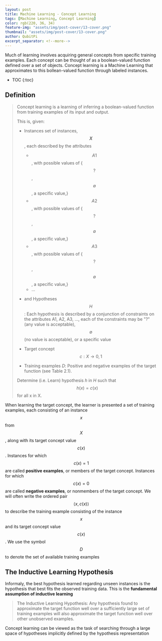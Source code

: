 ```yaml
---
layout: post
title: Machine Learning - Concept Learning
tags: [Machine Learning, Concept Learning]
color: rgb(220, 36, 34)
feature-img: "assets/img/post-cover/13-cover.png"
thumbnail: "assets/img/post-cover/13-cover.png"
author: QubitPi
excerpt_separator: <!--more-->
---
```


Much of learning involves acquiring general concepts from specific training examples. Each concept can be thought of as
a boolean-valued function defined over a set of objects. Concept learning is a Machine Learning that approximates to
this bollean-valued function through labeled instances.

<!--more-->

* TOC
{:toc}

Definition
----------

> Concept learning is a learning of inferring a boolean-valued function from training examples of its input and output.
> 
> This is, given:
>
> * Instances set of instances, **$$X$$**, each described by the attributes
>   * $$A1$$, with possible values of {$$?$$, $$\emptyset$$, a specific value,}
>   * $$A2$$, with possible values of {$$?$$, $$\emptyset$$, a specific value,} 
>   * $$A3$$, with possible values of {$$?$$, $$\emptyset$$, a specific value,}
>   * ...
> 
> * and Hypotheses _$$H$$_: Each hypothesis is described by a conjunction of constraints on the attributes A1, A2, A3, ...,
>   each of the constraints may be "?" (any value is acceptable), $$\emptyset$$ (no value is acceptable), or a specific
>   value
> * Target concept $$c : X \rightarrow {0, 1}$$
> * Training examples _D_: Positive and negative examples of the target function (see Table 2.1).
>
> Determine (i.e. Learn) hypothesis _h_ in _H_ such that $$h(x) = c(x)$$ for all x in X.

When learning the target concept, the learner is presented a set of training examples, each consisting of an instance
$$x$$ from $$X$$, along with its target concept value $$c(x)$$. Instances for which $$c(x) = 1$$ are called **positive 
examples**, or members of the target concept. Instances for which $$c(x) = 0$$ are called **negative examples**, or
nonmembers of the target concept.  We will often write the ordered pair $$\langle x, c(x) \rangle$$ to describe the 
training example consisting of the instance $$x$$ and its target concept value $$c(x)$$. We use the symbol $$D$$ to
denote the set of available training examples


The Inductive Learning Hypothesis
---------------------------------

Informaly, the best hypothesis learned regarding unseen instances is the hypothesis that best fits the observed training 
data. This is the **fundamental assumption of inductive learning**

> The Inductive Learning Hypothesis: Any hypothesis found to approximate the target function well over a sufficiently
> large set of training examples will also approximate the target function well over other unobserved examples.





Concept learning can be viewed as the task of searching through a large space of
hypotheses implicitly defined by the hypothesis representation